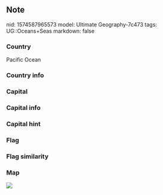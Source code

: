 ## Note
nid: 1574587965573
model: Ultimate Geography-7c473
tags: UG::Oceans+Seas
markdown: false

### Country
Pacific Ocean

### Country info


### Capital


### Capital info


### Capital hint


### Flag


### Flag similarity


### Map
<img src="ug-map-pacific_ocean-nobox.png">
